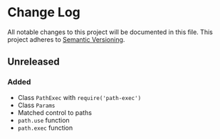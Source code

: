 # Change Log
All notable changes to this project will be documented in this file.
This project adheres to [Semantic Versioning](http://semver.org/).

## Unreleased
### Added
 - Class `PathExec` with `require('path-exec')`
 - Class `Params`
 - Matched control to paths 
 - `path.use` function
 - `path.exec` function


